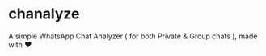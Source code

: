 # chanalyze
A simple WhatsApp Chat Analyzer ( for both Private &amp; Group chats ), made with :heart:
